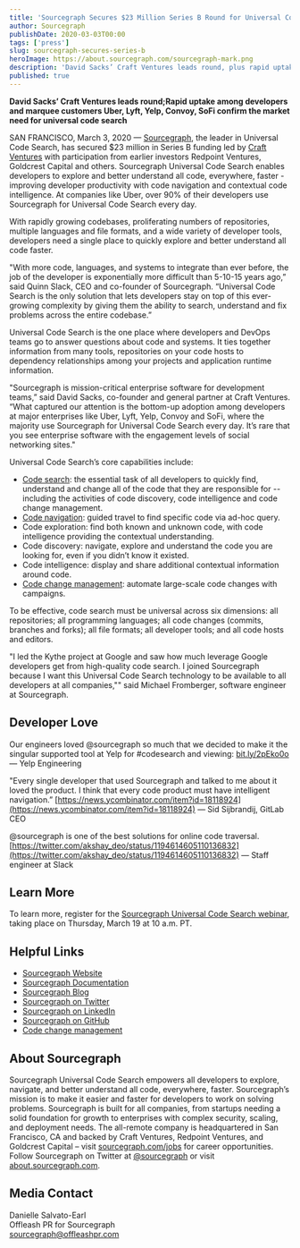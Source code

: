 ```yaml
---
title: 'Sourcegraph Secures $23 Million Series B Round for Universal Code Search'
author: Sourcegraph
publishDate: 2020-03-03T00:00
tags: ['press']
slug: sourcegraph-secures-series-b
heroImage: https://about.sourcegraph.com/sourcegraph-mark.png
description: 'David Sacks’ Craft Ventures leads round, plus rapid uptake among developers and marquee customers Uber, Lyft, Yelp, Convoy, SoFi confirm the market need for universal code search.'
published: true
---
```


**David Sacks’ Craft Ventures leads round;Rapid uptake among developers and marquee customers Uber, Lyft, Yelp, Convoy, SoFi confirm the market need for universal code search** 

SAN FRANCISCO, March 3, 2020 &mdash; [Sourcegraph](https://about.sourcegraph.com/), the leader in Universal Code Search, has secured $23 million in Series B funding led by [Craft Ventures](https://www.craftventures.com/) with participation from earlier investors Redpoint Ventures, Goldcrest Capital and others. Sourcegraph Universal Code Search enables developers to explore and better understand all code, everywhere, faster - improving developer productivity with code navigation and contextual code intelligence. At companies like Uber, over 90% of their developers use Sourcegraph for Universal Code Search every day.

With rapidly growing codebases, proliferating numbers of repositories, multiple languages and file formats, and a wide variety of developer tools, developers need a single place to quickly explore and better understand all code faster.

"With more code, languages, and systems to integrate than ever before, the job of the developer is exponentially more difficult than 5-10-15 years ago,” said Quinn Slack, CEO and co-founder of Sourcegraph. “Universal Code Search is the only solution that lets developers stay on top of this ever-growing complexity by giving them the ability to search, understand and fix problems across the entire codebase.”

Universal Code Search is the one place where developers and DevOps teams go to answer questions about code and systems. It ties together information from many tools, repositories on your code hosts to dependency relationships among your projects and application runtime information.

"Sourcegraph is mission-critical enterprise software for development teams,” said David Sacks, co-founder and general partner at Craft Ventures. “What captured our attention is the bottom-up adoption among developers at major enterprises like Uber, Lyft, Yelp, Convoy and SoFi, where the majority use Sourcegraph for Universal Code Search every day. It’s rare that you see enterprise software with the engagement levels of social networking sites."

Universal Code Search’s core capabilities include:
- [Code search](https://about.sourcegraph.com/product/code-search-navigation/?utm_medium=referrals&utm_source=newmedia&utm_campaign=manifesto-big-code&utm_content=post): the essential task of all developers to quickly find, understand and change all of the code that they are responsible for -- including the activities of code discovery, code intelligence and code change management.
- [Code navigation](https://about.sourcegraph.com/product/code-search-navigation/?utm_medium=referrals&utm_source=newmedia&utm_campaign=manifesto-big-code&utm_content=post): guided travel to find specific code via ad-hoc query.
- Code exploration: find both known and unknown code, with code intelligence providing the contextual understanding.
- Code discovery: navigate, explore and understand the code you are looking for, even if you didn’t know it existed.
- Code intelligence: display and share additional contextual information around code.
- [Code change management](https://about.sourcegraph.com/product/code-change-management): automate large-scale code changes with campaigns.

To be effective, code search must be universal across six dimensions: all repositories; all programming languages; all code changes (commits, branches and forks); all file formats; all developer tools; and all code hosts and editors.

"I led the Kythe project at Google and saw how much leverage Google developers get from high-quality code search. I joined Sourcegraph because I want this Universal Code Search technology to be available to all developers at all companies,"" said Michael Fromberger, software engineer at Sourcegraph.

## Developer Love
Our engineers loved @sourcegraph so much that we decided to make it the singular supported tool at Yelp for #codesearch and viewing: [bit.ly/2pEko0o](https://bit.ly/2pEko0o) 
&mdash; Yelp Engineering

"Every single developer that used Sourcegraph and talked to me about it loved the product. I think that every code product must have intelligent navigation.” [https://news.ycombinator.com/item?id=18118924](https://news.ycombinator.com/item?id=18118924)
&mdash; Sid Sijbrandij, GitLab CEO

@sourcegraph is one of the best solutions for online code traversal. 
[https://twitter.com/akshay_deo/status/1194614605110136832](https://twitter.com/akshay_deo/status/1194614605110136832)
&mdash; Staff engineer at Slack

## Learn More
To learn more, register for the [Sourcegraph Universal Code Search webinar](https://info.sourcegraph.com/webinar-sourcegraph-universal-code-search?utm_medium=referrals&utm_source=pr&utm_campaign=ucs-announce&utm_content=pr), taking place on Thursday, March 19 at 10 a.m. PT.

## Helpful Links

- [Sourcegraph Website](https://about.sourcegraph.com/)
- [Sourcegraph Documentation](https://docs.sourcegraph.com/)
- [Sourcegraph Blog](https://about.sourcegraph.com/blog/)
- [Sourcegraph on Twitter](https://twitter.com/sourcegraph)
- [Sourcegraph on LinkedIn](https://www.linkedin.com/company/sourcegraph/)
- [Sourcegraph on GitHub](https://github.com/sourcegraph)
- [Code change management](https://about.sourcegraph.com/product/code-change-management/?utm_medium=organic_search&utm_source=pr&utm_campaign=ucs-announce&utm_content=pr)

## About Sourcegraph
Sourcegraph Universal Code Search empowers all developers to explore, navigate, and better understand all code, everywhere, faster. Sourcegraph’s mission is to make it easier and faster for developers to work on solving problems. Sourcegraph is built for all companies, from startups needing a solid foundation for growth to enterprises with complex security, scaling, and deployment needs. The all-remote company is headquartered in San Francisco, CA and backed by Craft Ventures, Redpoint Ventures, and Goldcrest Capital – visit [sourcegraph.com/jobs](https://about.sourcegraph.com/jobs/) for career opportunities. Follow Sourcegraph on Twitter at [@sourcegraph](https://twitter.com/sourcegraph?lang=en) or visit [about.sourcegraph.com](https://about.sourcegraph.com/). 

## Media Contact
Danielle Salvato-Earl<br>
Offleash PR for Sourcegraph<br>
[sourcegraph@offleashpr.com ](mailto:sourcegraph@offleashpr.com)